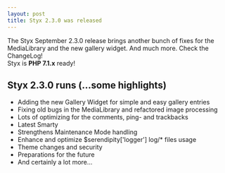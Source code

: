 ```yaml
---
layout: post
title: Styx 2.3.0 was released
---
```


The Styx September 2.3.0 release brings another bunch of fixes for the MediaLibrary and the new gallery widget. And much more. Check the ChangeLog!  
Styx is **PHP 7.1.x** ready!

## Styx 2.3.0 runs (...some highlights)

  - Adding the new Gallery Widget for simple and easy gallery entries
  - Fixing old bugs in the MediaLibrary and refactored image processing
  - Lots of optimizing for the comments, ping- and trackbacks
  - Latest Smarty
  - Strengthens Maintenance Mode handling
  - Enhance and optimize $serendipity['logger'] log/* files usage
  - Theme changes and security
  - Preparations for the future
  - And certainly a lot more...